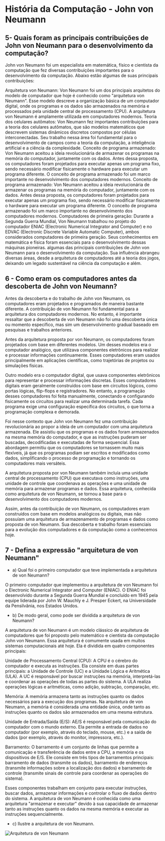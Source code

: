 # História da Computação - John von Neumann

## 5- Quais foram as principais contribuições de John von Neumann para o desenvolvimento da computação?

John von Neumann foi um especialista em matemática, físico e cientista da computação que fez diversas contribuições importantes para o desenvolvimento da computação. Abaixo estão algumas de suas principais contribuições:

Arquitetura von Neumann: Von Neumann foi um dos principais arquitetos do modelo de computador que hoje é conhecido como "arquitetura von Neumann". Esse modelo descreve a organização básica de um computador digital, onde os programas e os dados são armazenados na memória e processados ​​pela unidade central de processamento (CPU). A arquitetura von Neumann é amplamente utilizada em computadores modernos.
Teoria dos celulares autômatos: Von Neumann fez importantes contribuições para a teoria dos celulares autômatos, que são modelos matemáticos que descrevem sistemas dinâmicos discretos compostos por células interconectadas. Seu trabalho nessa área foi fundamental para o desenvolvimento de campos como a teoria da computação, a inteligência artificial e a ciência da complexidade.
Conceito de programa armazenado: Von Neumann aceitou a ideia revolucionária de armazenar os programas na memória do computador, juntamente com os dados. Antes dessa proposta, os computadores foram projetados para executar apenas um programa fixo, sendo necessário modificar fisicamente o hardware para executar um programa diferente. O conceito de programa armazenado foi um marco importante no desenvolvimento dos computadores modernos.
Conceito de programa armazenado: Von Neumann aceitou a ideia revolucionária de armazenar os programas na memória do computador, juntamente com os dados. Antes dessa proposta, os computadores foram projetados para executar apenas um programa fixo, sendo necessário modificar fisicamente o hardware para executar um programa diferente. O conceito de programa armazenado foi um marco importante no desenvolvimento dos computadores modernos.
Computadores de primeira geração: Durante a Segunda Guerra Mundial, Von Neumann trabalhou no projeto do computador ENIAC (Electronic Numerical Integrator and Computer) e no EDVAC (Electronic Discrete Variable Automatic Computer), ambos considerados computadores de primeira geração. Seus conhecimentos em matemática e física foram essenciais para o desenvolvimento dessas máquinas pioneiras.
algumas das principais contribuições de John von Neumann para o desenvolvimento da computação. Sua influência abrangeu diversas áreas, desde a arquitetura de computadores até a teoria dos jogos, deixando um legado sustentável na ciência da computação e além.

## 6 - Como eram os computadores antes da descoberta de John von Neumann?

Antes da descoberta e do trabalho de John von Neumann, os computadores eram projetados e programados de maneira bastante diferente. A contribuição de von Neumann foi fundamental para a arquitetura dos computadores modernos. No entanto, é importante ressaltar que a descoberta de von Neumann não foi uma descoberta única ou momento específico, mas sim um desenvolvimento gradual baseado em pesquisas e trabalhos anteriores.

Antes da arquitetura proposta por von Neumann, os computadores foram projetados com base em diferentes modelos. Um desses modelos era o computador analógico, que utilizava componentes eletrônicos para realizar e processar informações continuamente. Esses computadores eram usados ​​principalmente em aplicações científicas, como trajetórias de projetos ou simulações físicas.

Outro modelo era o computador digital, que usava componentes eletrônicos para representar e processar informações discretas. Esses computadores digitais eram geralmente construídos com base em circuitos lógicos, como portas lógicas, flip-flops e registradores. No entanto, a programação desses computadores foi feita manualmente, conectando e configurando fisicamente os circuitos para realizar uma determinada tarefa. Cada programa exige uma configuração específica dos circuitos, o que torna a programação complexa e demorada.

Foi nesse contexto que John von Neumann fez uma contribuição revolucionária ao propor a ideia de um computador com uma arquitetura armazenada. Ele assistiu que os programas e os dados foram armazenados na mesma memória do computador, e que as instruções puderam ser buscadas, decodificadas e executadas de forma sequencial. Essa abordagem permitiu que os computadores se tornassem muito mais flexíveis, já que os programas podiam ser escritos e modificados como dados, simplificando o processo de programação e tornando os computadores mais versáteis.

A arquitetura proposta por von Neumann também incluía uma unidade central de processamento (CPU) que executava como instruções, uma unidade de controle que coordenava as operações e uma unidade de memória para armazenar programas e dados. Essa arquitetura, conhecida como arquitetura de von Neumann, se tornou a base para o desenvolvimento dos computadores modernos.

Assim, antes da contribuição de von Neumann, os computadores eram construídos com base em modelos analógicos ou digitais, mas não possuíam uma arquitetura de armazenamento de programas e dados como proposta de von Neumann. Sua descoberta e trabalho foram essenciais para a evolução dos computadores e da computação como a conhecemos hoje.

## 7 - Defina a expressão "arquitetura de von Neumann"

* a) Qual foi o primeiro computador que teve implementada a arquitetura de von Neumann?
  
O primeiro computador que implementou a arquitetura de von Neumann foi o Electronic Numerical Integrator and Computer (ENIAC). O ENIAC foi desenvolvido durante a Segunda Guerra Mundial e concluído em 1945 pela equipe liderada por John W. Mauchly e J. Presper Eckert, na Universidade da Pensilvânia, nos Estados Unidos.

* b) De modo geral, como pode ser dividida a arquitetura de von Neumann?

A arquitetura de von Neumann é um modelo clássico de arquitetura de computadores que foi proposto pelo matemático e cientista da computação John von Neumann. Essa arquitetura é comumente usada em muitos sistemas computacionais até hoje. Ela é dividida em quatro componentes principais:

Unidade de Processamento Central (CPU): A CPU é o cérebro do computador e executa as instruções. Ela consiste em duas partes principais: a Unidade de Controle (UC) e a Unidade Lógica e Aritmética (ULA). A UC é responsável por buscar instruções na memória, interpretá-las e coordenar as operações de todas as partes do sistema. A ULA realiza operações lógicas e aritméticas, como adição, subtração, comparação, etc.

Memória: A memória armazena tanto as instruções quanto os dados necessários para a execução dos programas. Na arquitetura de von Neumann, a memória é considerada uma entidade única, onde tanto as instruções quanto os dados são armazenados em uma mesma estrutura.

Unidade de Entrada/Saída (E/S): AE/S é responsável pela comunicação do computador com o mundo externo. Ela permite a entrada de dados no computador (por exemplo, através do teclado, mouse, etc.) e a saída de dados (por exemplo, através do monitor, impressora, etc.).

Barramento: O barramento é um conjunto de linhas que permite a comunicação e transferência de dados entre a CPU, a memória e os dispositivos de E/S. Ele consiste em três tipos de barramentos principais: barramento de dados (transmite os dados), barramento de endereços (transmite informações sobre a localização dos dados) e barramento de controle (transmite sinais de controle para coordenar as operações do sistema).

Esses componentes trabalham em conjunto para executar instruções, buscar dados, armazenar informações e controlar o fluxo de dados dentro do sistema. A arquitetura de von Neumann é conhecida como uma arquitetura "armazenar e executar" devido à sua capacidade de armazenar tanto as instruções quanto os dados na mesma memória e executar as instruções sequencialmente.

* c) Ilustre a arquitetura de von Neumann.

![Arquitetura de von Neumann](C:\Users\Usuário\Documents\GitHub\questionario\Imagens\Arquitetura.jpg)






